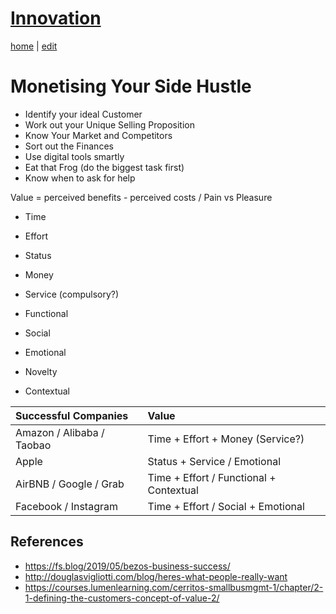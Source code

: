 # [Innovation](https://alwinwoo.github.io/pages/innovation.html)
[home](https://alwinwoo.github.io/) | [edit](https://github.com/alwinwoo/alwinwoo.github.io/edit/master/pages/innovation.md)

# Monetising Your Side Hustle

* Identify your ideal Customer
* Work out your Unique Selling Proposition
* Know Your Market and Competitors
* Sort out the Finances
* Use digital tools smartly
* Eat that Frog (do the biggest task first)
* Know when to ask for help

Value = perceived benefits - perceived costs / Pain vs Pleasure

* Time
* Effort
* Status
* Money
* Service (compulsory?)

* Functional
* Social
* Emotional
* Novelty
* Contextual

Successful Companies      | Value
:---                      | :---
Amazon / Alibaba / Taobao | Time + Effort + Money (Service?)
Apple                     | Status + Service / Emotional
AirBNB / Google / Grab    | Time + Effort / Functional + Contextual
Facebook / Instagram      | Time + Effort / Social + Emotional

## References

* https://fs.blog/2019/05/bezos-business-success/
* http://douglasvigliotti.com/blog/heres-what-people-really-want
* https://courses.lumenlearning.com/cerritos-smallbusmgmt-1/chapter/2-1-defining-the-customers-concept-of-value-2/

